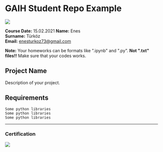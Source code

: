 # GAIH Student Repo Example
![](img/logo.png)

**Course Date:** 15.02.2021 
**Name:** Enes  
**Surname:** Türköz  
**Email:** enesturkoz73@gmail.com  

**Note:** Your homeworks can be formats like ".ipynb" and ".py". **Not ".txt" files!!** Make sure that your codes works.  

## Project Name
Description of your project.

## Requirements
```
Some python libraries
Some python libraries
Some python libraries
```
---

### Certification
![](img/certificate_ex.png)

